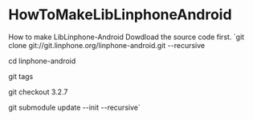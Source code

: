 # HowToMakeLibLinphoneAndroid
How to make LibLinphone-Android
Dowdload the source code first.
`git clone git://git.linphone.org/linphone-android.git --recursive

cd linphone-android

git tags

git checkout 3.2.7

git submodule update --init --recursive`

